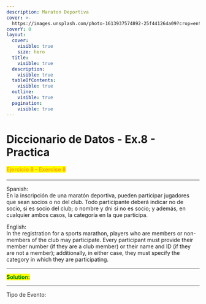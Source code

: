 ```yaml
---
description: Maraton Deportiva
cover: >-
  https://images.unsplash.com/photo-1613937574892-25f441264a09?crop=entropy&cs=srgb&fm=jpg&ixid=M3wxOTcwMjR8MHwxfHNlYXJjaHw5fHxNYXJhdGhvbnxlbnwwfHx8fDE3Mzg3Nzc1NDd8MA&ixlib=rb-4.0.3&q=85
coverY: 0
layout:
  cover:
    visible: true
    size: hero
  title:
    visible: true
  description:
    visible: true
  tableOfContents:
    visible: true
  outline:
    visible: true
  pagination:
    visible: true
---
```


# Diccionario de Datos - Ex.8 - Practica

#### <mark style="color:orange;">Ejercicio 8 - Exercise 8</mark>

***

Spanish:\
En la inscripción de una maratón deportiva, pueden participar jugadores que sean socios o no del club. Todo participante deberá indicar no de socio, si es socio del club; o nombre y dni si no es socio; y además, en cualquier ambos casos, la categoría en la que participa.



English:\
In the registration for a sports marathon, players who are members or non-members of the club may participate. Every participant must provide their member number (if they are a club member) or their name and ID (if they are not a member); additionally, in either case, they must specify the category in which they are participating.



***

<mark style="color:green;">**Solution:**</mark>&#x20;



***

Tipo de Evento:&#x20;

